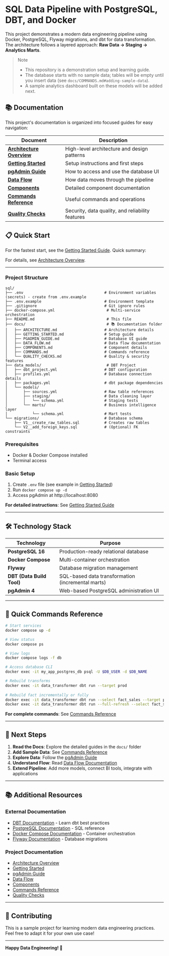 # SQL Data Pipeline with PostgreSQL, DBT, and Docker

This project demonstrates a modern data engineering pipeline using Docker, PostgreSQL, Flyway migrations, and dbt for data transformation. The architecture follows a layered approach: **Raw Data → Staging → Analytics Marts**.

> Note
> - This repository is a demonstration setup and learning guide.
> - The database starts with no sample data; tables will be empty until you insert data (see `docs/COMMANDS.md#adding-sample-data`).
> - A sample analytics dashboard built on these models will be added next.

## 📚 Documentation

This project's documentation is organized into focused guides for easy navigation:

| Document | Description |
|----------|-------------|
| **[Architecture Overview](docs/ARCHITECTURE.md)** | High-level architecture and design patterns |
| **[Getting Started](docs/GETTING_STARTED.md)** | Setup instructions and first steps |
| **[pgAdmin Guide](docs/PGADMIN_GUIDE.md)** | How to access and use the database UI |
| **[Data Flow](docs/DATA_FLOW.md)** | How data moves through the pipeline |
| **[Components](docs/COMPONENTS.md)** | Detailed component documentation |
| **[Commands Reference](docs/COMMANDS.md)** | Useful commands and operations |
| **[Quality Checks](docs/QUALITY_CHECKS.md)** | Security, data quality, and reliability features |

## 📋 Quick Start

For the fastest start, see the [Getting Started Guide](docs/GETTING_STARTED.md). Quick summary:

For details, see [Architecture Overview](docs/ARCHITECTURE.md).

---

### Project Structure

```
sql/
├── .env                                    # Environment variables (secrets) - create from .env.example
├── .env.example                            # Environment template
├── .gitignore                              # Git ignore rules
├── docker-compose.yml                       # Multi-service orchestration
├── README.md                                # This file
├── docs/                                    # 📚 Documentation folder
│   ├── ARCHITECTURE.md                     # Architecture details
│   ├── GETTING_STARTED.md                  # Setup guide
│   ├── PGADMIN_GUIDE.md                    # Database UI guide
│   ├── DATA_FLOW.md                        # Data flow documentation
│   ├── COMPONENTS.md                       # Component details
│   ├── COMMANDS.md                         # Commands reference
│   └── QUALITY_CHECKS.md                   # Quality & security features
├── data_models/                             # DBT Project
│   ├── dbt_project.yml                     # DBT configuration
│   ├── profiles.yml                        # Database connection details
│   ├── packages.yml                        # dbt package dependencies
│   └── models/
│       ├── sources.yml                     # Raw table references
│       ├── staging/                        # Data cleaning layer
│       │   └── schema.yml                  # Staging tests
│       └── marts/                          # Business intelligence layer
│           └── schema.yml                  # Mart tests
└── migrations/                             # Database schema
    ├── V1__create_raw_tables.sql           # Creates raw tables
    └── V2__add_foreign_keys.sql            # (Optional) FK constraints
```

### Prerequisites
- Docker & Docker Compose installed
- Terminal access

### Basic Setup
1. Create `.env` file (see example in [Getting Started](docs/GETTING_STARTED.md))
2. Run `docker compose up -d`
3. Access pgAdmin at http://localhost:8080

**For detailed instructions**: See [Getting Started Guide](docs/GETTING_STARTED.md)

---

## 🛠️ Technology Stack

| Technology | Purpose |
|------------|---------|
| **PostgreSQL 16** | Production-ready relational database |
| **Docker Compose** | Multi-container orchestration |
| **Flyway** | Database migration management |
| **DBT (Data Build Tool)** | SQL-based data transformation (incremental marts) |
| **pgAdmin 4** | Web-based PostgreSQL administration UI |

---

## 📝 Quick Commands Reference

```bash
# Start services
docker compose up -d

# View status
docker compose ps

# View logs
docker compose logs -f db

# Access database CLI
docker exec -it my_app_postgres_db psql -U $DB_USER -d $DB_NAME

# Rebuild transforms
docker exec -it data_transformer dbt run --target prod
 
# Rebuild fact incrementally or fully
docker exec -it data_transformer dbt run --select fact_sales --target prod
docker exec -it data_transformer dbt run --full-refresh --select fact_sales --target prod
```

**For complete commands**: See [Commands Reference](docs/COMMANDS.md)

---

## 🎯 Next Steps

1. **Read the Docs**: Explore the detailed guides in the `docs/` folder
2. **Add Sample Data**: See [Commands Reference](docs/COMMANDS.md#adding-sample-data)
3. **Explore Data**: Follow the [pgAdmin Guide](docs/PGADMIN_GUIDE.md)
4. **Understand Flow**: Read [Data Flow Documentation](docs/DATA_FLOW.md)
5. **Extend Pipeline**: Add more models, connect BI tools, integrate with applications

---

## 📚 Additional Resources

### External Documentation
- [DBT Documentation](https://docs.getdbt.com/) - Learn dbt best practices
- [PostgreSQL Documentation](https://www.postgresql.org/docs/) - SQL reference
- [Docker Compose Documentation](https://docs.docker.com/compose/) - Container orchestration
- [Flyway Documentation](https://flywaydb.org/documentation/) - Database migrations

### Project Documentation
- [Architecture Overview](docs/ARCHITECTURE.md)
- [Getting Started](docs/GETTING_STARTED.md)
- [pgAdmin Guide](docs/PGADMIN_GUIDE.md)
- [Data Flow](docs/DATA_FLOW.md)
- [Components](docs/COMPONENTS.md)
- [Commands Reference](docs/COMMANDS.md)
- [Quality Checks](docs/QUALITY_CHECKS.md)

---

## 🤝 Contributing

This is a sample project for learning modern data engineering practices. Feel free to adapt it for your own use case!

---

**Happy Data Engineering! 🚀**

